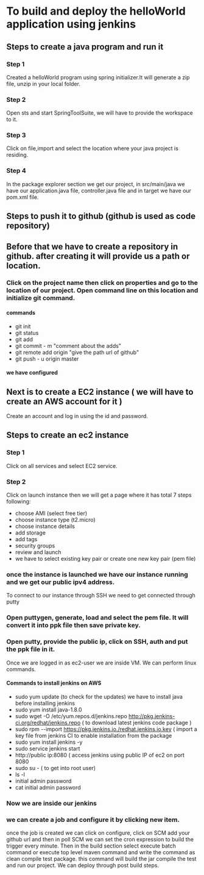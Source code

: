 # To build and deploy the helloWorld application using jenkins
## Steps to create a java program and run it
### Step 1 
Created a helloWorld program using spring initializer.It will generate a zip file, unzip in your local folder.
### Step 2
Open sts and start SpringToolSuite, we will have to provide the workspace to it.
### Step 3
Click on file,import and select the location where your java project is residing.
### Step 4
In the package explorer section we get our project, in src/main/java we have our application.java file, controller.java file and in target we have our pom.xml file.
## Steps to push it to github (github is used as code repository)
## Before that we have to create a repository in github. after creating it will provide us a path or location.
### Click on the project name then click on properties and go to the location of our project. Open command line on this location and initialize git command.
#### commands
* git init
* git status
* git add
* git commit - m "comment about the adds"
* git remote add origin "give the path url of github"
* git push - u origin master
#### we have configured
## Next is to create a EC2 instance ( we will have to create an AWS account for it )
Create an account and log in using the id and password.
## Steps to create an ec2 instance
### Step 1
Click on all services and select EC2 service.
### Step 2
Click on launch instance then we will get a page where it has total 7 steps following:
* choose AMI (select free tier)
* choose instance type (t2.micro)
* choose instance details
* add storage
* add tags
* security groups
* review and launch
* we have to select existing key pair or create one new key pair (pem file)
### once the instance is launched we have our instance running and we get our public ipv4 address.
To connect to our instance through SSH we need to get connected through putty
### Open puttygen, generate, load and select the pem file. It will convert it into ppk file then save private key.
### Open putty, provide the public ip, click on SSH, auth and put the ppk file in it.
Once we are logged in as ec2-user we are inside VM. We can perform linux commands.
#### Commands to install jenkins on AWS
 * sudo yum update (to check for the updates)
 we have to install java before installing jenkins
 * sudo yum install java-1.8.0
 * sudo wget -O /etc/yum.repos.d/jenkins.repo http://pkg.jenkins-ci.org/redhat/jenkins.repo ( to download latest jenkins code package )
 * sudo rpm --import https://pkg.jenkins.io./redhat.jenkins.io.key ( import a key file from jenkins CI to enable installation from the package
 * sudo yum install jenkins -y
 * sudo service jenkins start
 * http://public ip:8080  ( access jenkins using public IP of ec2 on port 8080
 * sudo su -  ( to get into root user)
 * ls -l
 * initial admin password 
 * cat initial admin password
  ### Now we are inside our jenkins 
  ### we can create a job and configure it by clicking new item.
  once the job is created we can click on configure, click on SCM add your github url and then in poll SCM we can set the cron expression to build the trigger every minute. Then in the build section select execute batch command or execute top level maven command and write the command as clean compile test package.
  this command will build the jar compile the test and run our project.
  We can deploy through post build steps.
  
     
